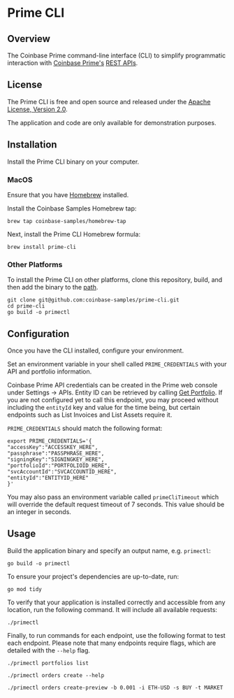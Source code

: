 # Prime CLI

## Overview

The Coinbase Prime command-line interface (CLI) to simplify programmatic interaction with [Coinbase Prime's](https://prime.coinbase.com/) [REST APIs](https://docs.cloud.coinbase.com/prime/reference).

## License

The Prime CLI is free and open source and released under the [Apache License, Version 2.0](LICENSE.txt).

The application and code are only available for demonstration purposes.

## Installation

Install the Prime CLI binary on your computer.

### MacOS

Ensure that you have [Homebrew](https://brew.sh/) installed.

Install the Coinbase Samples Homebrew tap:

```
brew tap coinbase-samples/homebrew-tap
```

Next, install the Prime CLI Homebrew formula:

```
brew install prime-cli
```

### Other Platforms

To install the Prime CLI on other platforms, clone this repository, build, and then add the binary to the [path](https://en.wikipedia.org/wiki/PATH_(variable)).

```
git clone git@github.com:coinbase-samples/prime-cli.git
cd prime-cli
go build -o primectl
```

## Configuration

Once you have the CLI installed, configure your environment.

Set an environment variable in your shell called `PRIME_CREDENTIALS` with your API and portfolio information.

Coinbase Prime API credentials can be created in the Prime web console under Settings -> APIs. Entity ID can be retrieved by calling [Get Portfolio](https://docs.cloud.coinbase.com/prime/reference/primerestapi_getportfolio). If you are not configured yet to call this endpoint, you may proceed without including the `entityId` key and value for the time being, but certain endpoints such as List Invoices and List Assets require it.

`PRIME_CREDENTIALS` should match the following format:
```
export PRIME_CREDENTIALS='{
"accessKey":"ACCESSKEY_HERE",
"passphrase":"PASSPHRASE_HERE",
"signingKey":"SIGNINGKEY_HERE",
"portfolioId":"PORTFOLIOID_HERE",
"svcAccountId":"SVCACCOUNTID_HERE",
"entityId":"ENTITYID_HERE"
}'
```

You may also pass an environment variable called `primeCliTimeout` which will override the default request timeout of 7 seconds. This value should be an integer in seconds.

## Usage

Build the application binary and specify an output name, e.g. `primectl`:

```
go build -o primectl
```

To ensure your project's dependencies are up-to-date, run:
```
go mod tidy
```

To verify that your application is installed correctly and accessible from any location, run the following command. It will include all available requests:

```
./primectl
```

Finally, to run commands for each endpoint, use the following format to test each endpoint. Please note that many endpoints require flags, which are detailed with the `--help` flag.

```
./primectl portfolios list
```

```
./primectl orders create --help
```

```
./primectl orders create-preview -b 0.001 -i ETH-USD -s BUY -t MARKET
```
